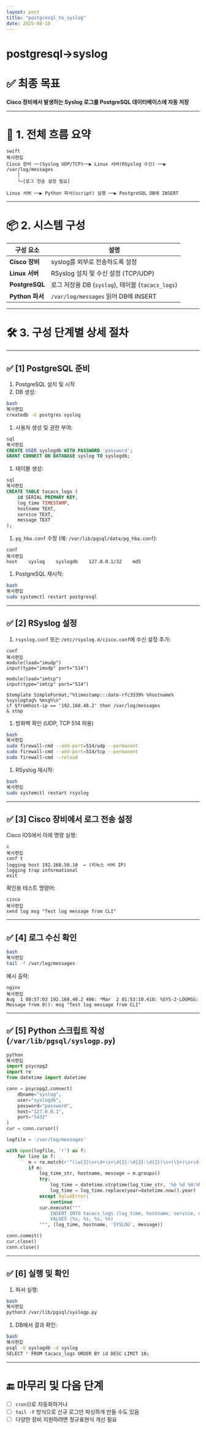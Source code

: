 ```yaml
---
layout: post
title: "postgresql_to_syslog"
date: 2025-08-10
---
```


# postgresql→syslog

# ✅ 최종 목표

**Cisco 장비에서 발생하는 Syslog 로그를 PostgreSQL 데이터베이스에 자동 저장**

---

# 🧭 1. 전체 흐름 요약

```
swift
복사편집
Cisco 장비 ──(Syslog UDP/TCP)──▶ Linux 서버(RSyslog 수신) ──▶ /var/log/messages
    │
    └─[로그 전송 설정 필요]

Linux 서버 ──▶ Python 파서(script) 실행 ──▶ PostgreSQL DB에 INSERT

```

---

# 📦 2. 시스템 구성

| 구성 요소 | 설명 |
| --- | --- |
| **Cisco 장비** | syslog를 외부로 전송하도록 설정 |
| **Linux 서버** | RSyslog 설치 및 수신 설정 (TCP/UDP) |
| **PostgreSQL** | 로그 저장용 DB (`syslog`), 테이블 (`tacacs_logs`) |
| **Python 파서** | `/var/log/messages` 읽어 DB에 INSERT |

---

# 🛠️ 3. 구성 단계별 상세 절차

---

## ✅ [1] PostgreSQL 준비

1. PostgreSQL 설치 및 시작
2. DB 생성:

```bash
bash
복사편집
createdb -U postgres syslog

```

1. 사용자 생성 및 권한 부여:

```sql
sql
복사편집
CREATE USER syslogdb WITH PASSWORD 'password';
GRANT CONNECT ON DATABASE syslog TO syslogdb;

```

1. 테이블 생성:

```sql
sql
복사편집
CREATE TABLE tacacs_logs (
    id SERIAL PRIMARY KEY,
    log_time TIMESTAMP,
    hostname TEXT,
    service TEXT,
    message TEXT
);

```

1. `pg_hba.conf` 수정 (예: `/var/lib/pgsql/data/pg_hba.conf`):

```
conf
복사편집
host    syslog    syslogdb    127.0.0.1/32    md5

```

1. PostgreSQL 재시작:

```bash
bash
복사편집
sudo systemctl restart postgresql

```

---

## ✅ [2] RSyslog 설정

1. `rsyslog.conf` 또는 `/etc/rsyslog.d/cisco.conf`에 수신 설정 추가:

```
conf
복사편집
module(load="imudp")
input(type="imudp" port="514")

module(load="imtcp")
input(type="imtcp" port="514")

$template SimpleFormat,"%timestamp:::date-rfc3339% %hostname% %syslogtag% %msg%\n"
if $fromhost-ip == '192.168.40.2' then /var/log/messages
& stop

```

1. 방화벽 확인 (UDP, TCP 514 허용)

```bash
bash
복사편집
sudo firewall-cmd --add-port=514/udp --permanent
sudo firewall-cmd --add-port=514/tcp --permanent
sudo firewall-cmd --reload

```

1. RSyslog 재시작:

```bash
bash
복사편집
sudo systemctl restart rsyslog

```

---

## ✅ [3] Cisco 장비에서 로그 전송 설정

Cisco IOS에서 아래 명령 실행:

```
c
복사편집
conf t
logging host 192.168.50.10  ← (리눅스 서버 IP)
logging trap informational
exit

```

확인용 테스트 명령어:

```
cisco
복사편집
send log msg "Test log message from CLI"

```

---

## ✅ [4] 로그 수신 확인

```bash
bash
복사편집
tail -f /var/log/messages

```

예시 출력:

```
nginx
복사편집
Aug  1 00:57:03 192.168.40.2 406: *Mar  2 01:53:10.410: %SYS-2-LOGMSG: Message from 0(): msg "Test log message from CLI"

```

---

## ✅ [5] Python 스크립트 작성 (`/var/lib/pgsql/syslogp.py`)

```python
python
복사편집
import psycopg2
import re
from datetime import datetime

conn = psycopg2.connect(
    dbname="syslog",
    user="syslogdb",
    password="password",
    host="127.0.0.1",
    port="5432"
)
cur = conn.cursor()

logfile = '/var/log/messages'

with open(logfile, 'r') as f:
    for line in f:
        m = re.match(r'^(\w{3}\s+\d+\s+\d{2}:\d{2}:\d{2})\s+(\S+)\s+\d+: \*(.*)', line)
        if m:
            log_time_str, hostname, message = m.groups()
            try:
                log_time = datetime.strptime(log_time_str, '%b %d %H:%M:%S')
                log_time = log_time.replace(year=datetime.now().year)
            except ValueError:
                continue
            cur.execute("""
                INSERT INTO tacacs_logs (log_time, hostname, service, message)
                VALUES (%s, %s, %s, %s)
            """, (log_time, hostname, 'SYSLOG', message))

conn.commit()
cur.close()
conn.close()

```

---

## ✅ [6] 실행 및 확인

1. 파서 실행:

```bash
bash
복사편집
python3 /var/lib/pgsql/syslogp.py

```

1. DB에서 결과 확인:

```bash
bash
복사편집
psql -U syslogdb -d syslog
SELECT * FROM tacacs_logs ORDER BY id DESC LIMIT 10;

```

---

# 🔚 마무리 및 다음 단계

- [ ]  `cron`으로 자동화하거나
- [ ]  `tail -F` 방식으로 신규 로그만 파싱하게 만들 수도 있음
- [ ]  다양한 장비 지원하려면 정규표현식 개선 필요